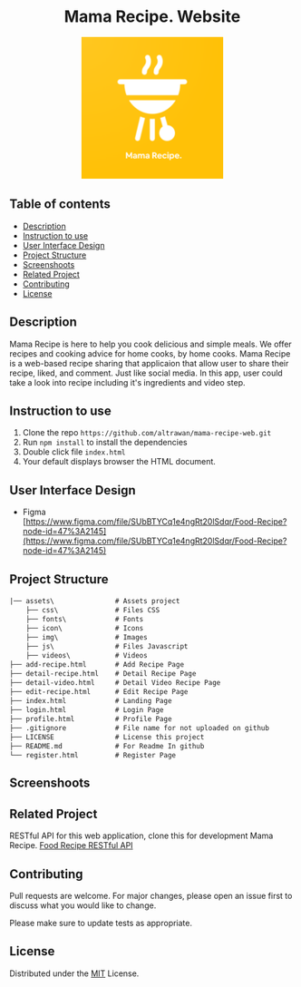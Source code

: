 <h1 align="center">Mama Recipe. Website</h1>

<p align="center">
<img src="/docs/logo.png" width="250px">
</p>

## Table of contents
- [Description](#Description)
- [Instruction to use](#Instruction-to-use)
- [User Interface Design](#User-Interface-Design)
- [Project Structure](#Project-Structure)
- [Screenshoots](#Screenshoot)
- [Related Project](#Related-Project)
- [Contributing](#Contributing)
- [License](#License)


## Description
Mama Recipe is here to help you cook delicious and simple meals. We offer recipes and cooking advice for home cooks, by home cooks. Mama Recipe is a web-based recipe sharing that applicaion that allow user to share their recipe, liked, and comment. Just like social media. In this app, user could take a look into recipe including it's ingredients and video step.

## Instruction to use
1. Clone the repo ```https://github.com/altrawan/mama-recipe-web.git```
2. Run ```npm install``` to install the dependencies
3. Double click file ```index.html```
4. Your default displays browser the HTML document.

## User Interface Design
  - Figma\
    [https://www.figma.com/file/SUbBTYCq1e4ngRt20lSdqr/Food-Recipe?node-id=47%3A2145](https://www.figma.com/file/SUbBTYCq1e4ngRt20lSdqr/Food-Recipe?node-id=47%3A2145)

## Project Structure
```
|── assets\               # Assets project
    ├── css\              # Files CSS
    ├── fonts\            # Fonts
    ├── icon\             # Icons
    ├── img\              # Images
    ├── js\               # Files Javascript
    ├── videos\           # Videos
├── add-recipe.html       # Add Recipe Page
├── detail-recipe.html    # Detail Recipe Page
├── detail-video.html     # Detail Video Recipe Page
├── edit-recipe.html      # Edit Recipe Page
├── index.html            # Landing Page
├── login.html            # Login Page
├── profile.html          # Profile Page
├── .gitignore            # File name for not uploaded on github
├── LICENSE               # License this project
├── README.md             # For Readme In github
└── register.html         # Register Page
```

## Screenshoots

## Related Project
RESTful API for this web application, clone this for development Mama Recipe.
[Food Recipe RESTful API](https://github.com/altrawan/food-recipe-api)

## Contributing
Pull requests are welcome. For major changes, please open an issue first to discuss what you would like to change.

Please make sure to update tests as appropriate.

## License
Distributed under the [MIT]() License.
